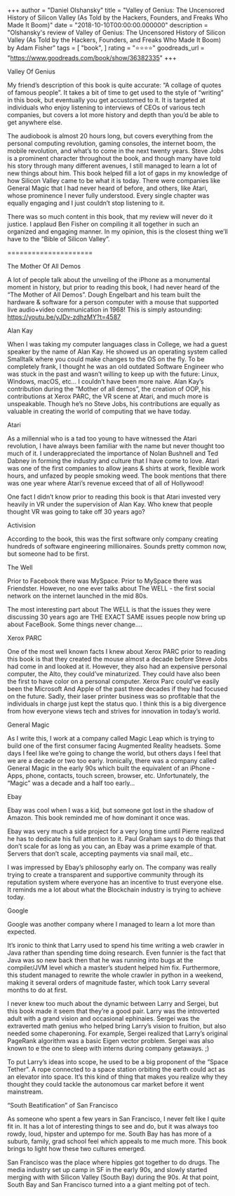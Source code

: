 +++
author = "Daniel Olshansky"
title = "Valley of Genius: The Uncensored History of Silicon Valley (As Told by the Hackers, Founders, and Freaks Who Made It Boom)"
date = "2018-10-10T00:00:00.000000"
description = "Olshansky's review of Valley of Genius: The Uncensored History of Silicon Valley (As Told by the Hackers, Founders, and Freaks Who Made It Boom) by Adam  Fisher"
tags = [
    "book",
]
rating = "⭐⭐⭐⭐"
goodreads_url = "https://www.goodreads.com/book/show/36382335"
+++

Valley Of Genius







My friend’s description of this book is quite accurate: “A collage of quotes of famous people”. It takes a bit of time to get used to the style of “writing” in this book, but eventually you get accustomed to it. It is targeted at individuals who enjoy listening to interviews of CEOs of various tech companies, but covers a lot more history and depth than you’d be able to get anywhere else.







The audiobook is almost 20 hours long, but covers everything from the personal computing revolution, gaming consoles, the internet boom, the mobile revolution, and what’s to come in the next twenty years. Steve Jobs is a prominent character throughout the book, and though many have told his story through many different avenues, I still managed to learn a lot of new things about him. This book helped fill a lot of gaps in my knowledge of how Silicon Valley came to be what it is today. There were companies like General Magic that I had never heard of before, and others, like Atari, whose prominence I never fully understood. Every single chapter was equally engaging and I just couldn’t stop listening to it.







There was so much content in this book, that my review will never do it justice. I applaud Ben Fisher on compiling it all together in such an organized and engaging manner. In my opinion, this is the closest thing we’ll have to the “Bible of Silicon Valley”.







=====================







The Mother Of All Demos







A lot of people talk about the unveiling of the iPhone as a monumental moment in history, but prior to reading this book, I had never heard of the “The Mother of All Demos”. Dough Engelbart and his team built the hardware & software for a person computer with a mouse that supported live audio+video communication in 1968! This is simply astounding: https://youtu.be/yJDv-zdhzMY?t=4587







Alan Kay







When I was taking my computer languages class in College, we had a guest speaker by the name of Alan Kay. He showed us an operating system called Smalltalk where you could make changes to the OS on the fly. To be completely frank, I thought he was an old outdated Software Engineer who was stuck in the past and wasn’t willing to keep up with the future: Linux, Windows, macOS, etc… I couldn’t have been more naive. Alan Kay’s contribution during the “Mother of all demos”, the creation of OOP, his contributions at Xerox PARC, the VR scene at Atari, and much more is unspeakable. Though he’s no Steve Jobs, his contributions are equally as valuable in creating the world of computing that we have today.







Atari







As a millennial who is a tad too young to have witnessed the Atari revolution, I have always been familiar with the name but never thought too much of it. I underappreciated the importance of Nolan Bushnell and Ted Dabney in forming the industry and culture that I have come to love. Atari was one of the first companies to allow jeans & shirts at work, flexible work hours, and unfazed by people smoking weed. The book mentions that there was one year where Atari’s revenue exceed that of all of Hollywood!







One fact I didn’t know prior to reading this book is that Atari invested very heavily in VR under the supervision of Alan Kay. Who knew that people thought VR was going to take off 30 years ago?







Activision







According to the book, this was the first software only company creating hundreds of software engineering millionaires. Sounds pretty common now, but someone had to be first.







The Well







Prior to Facebook there was MySpace. Prior to MySpace there was Friendster. However, no one ever talks about The WELL - the first social network on the internet launched in the mid 80s.







The most interesting part about The WELL is that the issues they were discussing 30 years ago are THE EXACT SAME issues people now bring up about FaceBook. Some things never change….







Xerox PARC







One of the most well known facts I knew about Xerox PARC prior to reading this book is that they created the mouse almost a decade before Steve Jobs had come in and looked at it. However, they also had an expensive personal computer, the Alto, they could’ve minaturized. They could have also been the first to have color on a personal computer. Xerox Parc could’ve easily been the Microsoft And Apple of the past three decades if they had focused on the future. Sadly, their laser printer business was so profitable that the individuals in charge just kept the status quo. I think this is a big divergence from how everyone views tech and strives for innovation in today’s world.







General Magic







As I write this, I work at a company called Magic Leap which is trying to build one of the first consumer facing Augmented Reality headsets. Some days I feel like we’re going to change the world, but others days I feel that we are a decade or two too early. Ironically, there was a company called General Magic in the early 90s which built the equivalent of an iPhone - Apps, phone, contacts, touch screen, browser, etc. Unfortunately, the “Magic” was a decade and a half too early…







Ebay







Ebay was cool when I was a kid, but someone got lost in the shadow of Amazon. This book reminded me of how dominant it once was.







Ebay was very much a side project for a very long time until Pierre realized he has to dedicate his full attention to it. Paul Graham says to do things that don’t scale for as long as you can, an Ebay was a prime example of that. Servers that don’t scale, accepting payments via snail mail, etc..







I was impressed by Ebay’s philosophy early on. The company was really trying to create a transparent and supportive community through its reputation system where everyone has an incentive to trust everyone else. It reminds me a lot about what the Blockchain industry is trying to achieve today.







Google







Google was another company where I managed to learn a lot more than expected.







It’s ironic to think that Larry used to spend his time writing a web crawler in Java rather than spending time doing research. Even funnier is the fact that Java was so new back then that he was running into bugs at the compiler/JVM level which a master’s student helped him fix. Furthermore, this student managed to rewrite the whole crawler in python in a weekend, making it several orders of magnitude faster, which took Larry several months to do at first.







I never knew too much about the dynamic between Larry and Sergei, but this book made it seem that they’re a good pair. Larry was the introverted adult with a grand vision and occasional ephinaies. Sergei was the extraverted math genius who helped bring Larry’s vision to fruition, but also needed some chaperoning. For example, Sergei realized that Larry’s original PageRank algorithm was a basic Eigen vector problem. Sergei was also known to e the one to sleep with interns during company getaways. ;)







To put Larry’s ideas into scope, he used to be a big proponent of the “Space Tether”. A rope connected to a space station orbiting the earth could act as an elevator into space. It’s this kind of thing that makes you realize why they thought they could tackle the autonomous car market before it went mainstream.







“South Beatification” of San Francisco







As someone who spent a few years in San Francisco, I never felt like I quite fit in. It has a lot of interesting things to see and do, but it was always too rowdy, loud, hipster and uptempo for me. South Bay has has more of a suburb, family, grad school feel which appeals to me much more. This book brings to light how these two cultures emerged.







San Francisco was the place where hippies got together to do drugs. The media industry set up camp in SF in the early 90s, and slowly started merging with with Silicon Valley (South Bay) during the 90s. At that point, South Bay and San Francisco turned into a a giant melting pot of tech.
